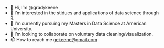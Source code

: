 - 👋 Hi, I’m @gradykeene
- 👀 I’m interested in the stidues and applications of data science through R.
- 🌱 I’m currently pursuing my Masters in Data Science at American University.
- 💞️ I’m looking to collaborate on voluntary data cleaning/visualization.
- 📫 How to reach me gekeene@gmail.com

<!---
gradykeene/gradykeene is a ✨ special ✨ repository because its `README.md` (this file) appears on your GitHub profile.
You can click the Preview link to take a look at your changes.
--->
